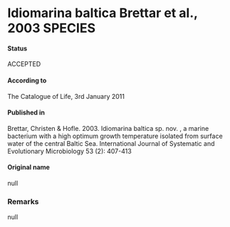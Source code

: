 Idiomarina baltica Brettar et al., 2003 SPECIES
=======

#### Status
ACCEPTED

#### According to
The Catalogue of Life, 3rd January 2011

#### Published in
Brettar, Christen & Hofle. 2003. Idiomarina baltica sp. nov. , a marine bacterium with a high optimum growth temperature isolated from surface water of the central Baltic Sea. International Journal of Systematic and Evolutionary Microbiology 53 (2): 407-413

#### Original name
null

### Remarks
null